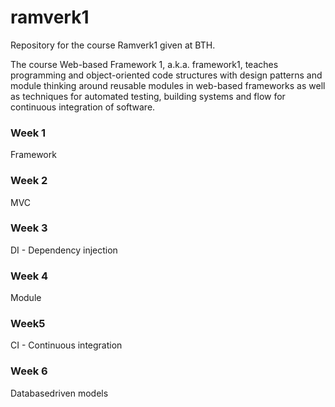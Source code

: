 # ramverk1
Repository for the course Ramverk1 given at BTH.

The course Web-based Framework 1, a.k.a. framework1, teaches programming and object-oriented code structures with design patterns and module thinking around reusable modules in web-based frameworks as well as techniques for automated testing, building systems and flow for continuous integration of software.

### Week 1

Framework


### Week 2

MVC


### Week 3 

DI - Dependency injection

### Week 4 

Module

### Week5

CI - Continuous integration

### Week 6

Databasedriven models
